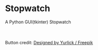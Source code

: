 # Stopwatch
A Python GUI(tkinter) Stopwatch
<br><br><br><br>
Button credit:
<a href="http://www.freepik.com">Designed by Yurlick / Freepik</a>
